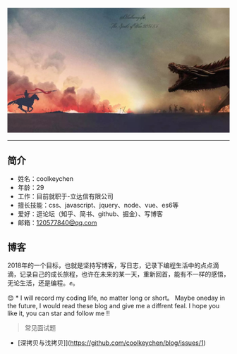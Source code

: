 ![jiben](https://github.com/coolkeychen/blog/blob/master/images/last_knight.jpg)

---
## 简介

- 姓名：coolkeychen
- 年龄：29
- 工作：目前就职于-立达信有限公司
- 擅长技能：css、javascript、jquery、node、vue、es6等
- 爱好：逛论坛（知乎、简书、github、掘金）、写博客
- 邮箱：120577840@qq.com

## 博客
 2018年的一个目标，也就是坚持写博客，写日志，记录下编程生活中的点点滴滴，记录自己的成长旅程，也许在未来的某一天，重新回首，能有不一样的感悟，无论生活，还是编程。✊。


😊 * I will record my coding life, no matter long or short。 Maybe oneday in the future, I would read these blog and give me a diffrent feal. I hope you like it, you can star and follow me !!


 > 常见面试题
 - [深拷贝与㳀拷贝]](https://github.com/coolkeychen/blog/issues/1)